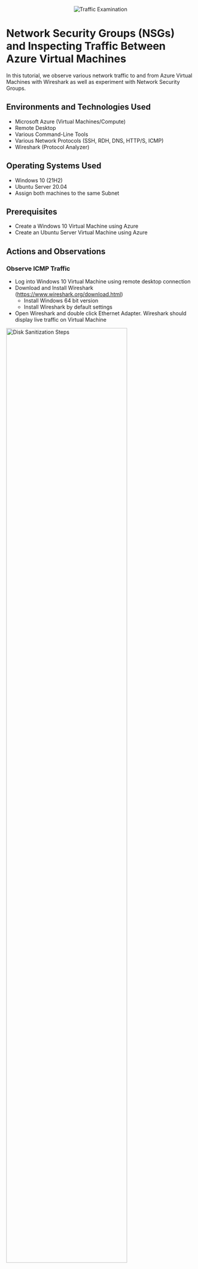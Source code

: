<p align="center">
<img src="https://i.imgur.com/Ua7udoS.png" alt="Traffic Examination"/>
</p>

<h1>Network Security Groups (NSGs) and Inspecting Traffic Between Azure Virtual Machines</h1>
In this tutorial, we observe various network traffic to and from Azure Virtual Machines with Wireshark as well as experiment with Network Security Groups. <br />


<h2>Environments and Technologies Used</h2>

- Microsoft Azure (Virtual Machines/Compute)
- Remote Desktop
- Various Command-Line Tools
- Various Network Protocols (SSH, RDH, DNS, HTTP/S, ICMP)
- Wireshark (Protocol Analyzer)

<h2>Operating Systems Used </h2>

- Windows 10 (21H2)
- Ubuntu Server 20.04
- Assign both machines to the same Subnet

<h2>Prerequisites </h2>

- Create a Windows 10 Virtual Machine using Azure 
- Create an Ubuntu Server Virtual Machine using Azure 


<h2>Actions and Observations</h2>

 <h3>Observe ICMP Traffic</h3>
 
 - Log into Windows 10 Virtual Machine using remote desktop connection
 - Download and Install Wireshark (https://www.wireshark.org/download.html)
    - Install Windows 64 bit version
    - Install Wireshark by default settings
  - Open Wireshark and double click Ethernet Adapter.  Wireshark should display live traffic on Virtual Machine


<p>
<img src="https://i.imgur.com/nFjvdII.png" height="80%" width="80%" alt="Disk Sanitization Steps"/>
</p>
<p>
 
 - Type icmp in the text box containing "Apply a display filter" and press enter
 - This command will filter traffic by icmp.  No traffic should appear on Wireshark
   

 <img src="https://i.imgur.com/eV3LyQ1.png" height="80%" width="80%" alt="Disk Sanitization Steps"/>
</p>
<br />

 - Go back to Azure Portal to capture VM2 private ip address
  - Type Virtual Machine in Azure search box, click VM2, notice the private ip address in Networking section

  
<p>
<img src="https://i.imgur.com/XbM5bwW.png" height="80%" width="80%" alt="Disk Sanitization Steps"/>
</p>
<p>

 
- Return to VM1
- Open Windows Powershell
 - Ping VM2 using its private address.  Notice the Response
</p>
<br />

<p>
<img src="https://i.imgur.com/xEoLZbh.png" height="80%" width="80%" alt="Disk Sanitization Steps"/>
</p>
<p>
 
 - Notice icmp traffic on Wireshark
   
</p>
<br />
<img src="https://i.imgur.com/sxiz0zf.png" height="80%" width="80%" alt="Disk Sanitization Steps"/>

- Ping www.google.com -4.  Notice icmp traffic on Wireshark

<img src="https://i.imgur.com/ck5F7Sn.png" height="80%" width="80%" alt="Disk Sanitization Steps"/>

- Clear Wireshark data by clicking the green icon on the upper left of Window (restart current capture)
   - Click "continue without saving"
   - Wireshark data should be cleared
 
     
 <h3>Observe SSH Traffic</h3>

  - Go back to Wireshark and filter traffic for ssh
  - Go back to Windows Powershell and type ssh (vm2 username @ vm2 ip address) and press enter
     - Example:  ssh labuser@10.0.0.0.5
   - Type "yes" to "are you sure you want to continue connecting".
   - Enter VM2 Password and notice ssh traffic in Wireshark

<img src="https://i.imgur.com/chX1w25.png" height="80%" width="80%" alt="Disk Sanitization Steps"/>

 - Type "exit" to close the connection
 - Clear Wireshark data by clicking the green icon on the upper left of Window (restart current capture)
   - Click "continue without saving"
   - Wireshark data should be cleared

 <h3>Observe DHCP Traffic</h3>

  - Go back to Wireshark and filter traffic for "dhcp"
  - Go back to Windows Powershell and type "ipconfig /renew and press enter
  - Notice dhcp traffic in Wireshark

<img src="https://i.imgur.com/IdYMafK.png" height="80%" width="80%" alt="Disk Sanitization Steps"/>

 - Clear Wireshark data by clicking the green icon on the upper left of Window (restart current capture)
   - Click "continue without saving"
   - Wireshark data should be cleared


 <h3>Observe DNS Traffic</h3>
   
   
 <h3>Observe DHCP Traffic</h3>
  


